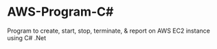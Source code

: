 # AWS-Program-C#
Program to create, start, stop, terminate, &amp; report on AWS EC2 instance using C# .Net
